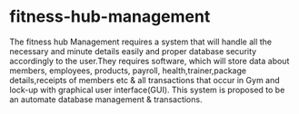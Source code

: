 # fitness-hub-management
The fitness hub Management requires a system that will handle all the necessary and minute details easily and   proper database security accordingly to the user.They requires software, which will store data about members, employees, products, payroll, health,trainer,package details,receipts of members etc &amp; all transactions that occur in Gym and lock-up with graphical user interface(GUI). This system is proposed to be an automate database management &amp; transactions. 
